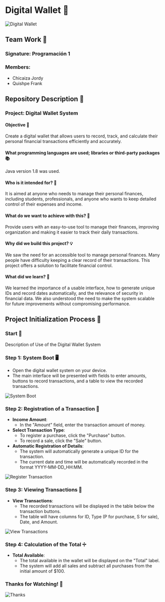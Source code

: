 # Digital Wallet 🚀

![Digital Wallet](https://media.giphy.com/media/3og0IPMeDpKQuy7U5u/giphy.gif)

## Team Work 🤝

### Signature: Programación 1

### Members:
- Chicaiza Jordy
- Quishpe Frank

## Repository Description 📂

### Project: Digital Wallet System

#### Objective 🎯
Create a digital wallet that allows users to record, track, and calculate their personal financial transactions efficiently and accurately.

#### What programming languages ​​are used; libraries or third-party packages 📚
Java version 1.8 was used.

#### Who is it intended for? 👥
It is aimed at anyone who needs to manage their personal finances, including students, professionals, and anyone who wants to keep detailed control of their expenses and income.

#### What do we want to achieve with this? 🎯
Provide users with an easy-to-use tool to manage their finances, improving organization and making it easier to track their daily transactions.

#### Why did we build this project? 💡
We saw the need for an accessible tool to manage personal finances. Many people have difficulty keeping a clear record of their transactions. This project offers a solution to facilitate financial control.

#### What did we learn? 📘
We learned the importance of a usable interface, how to generate unique IDs and record dates automatically, and the relevance of security in financial data. We also understood the need to make the system scalable for future improvements without compromising performance.

## Project Initialization Process 🚀

### Start 🔧
Description of Use of the Digital Wallet System

### Step 1: System Boot 🖥️
- Open the digital wallet system on your device.
- The main interface will be presented with fields to enter amounts, buttons to record transactions, and a table to view the recorded transactions.

![System Boot](https://media.giphy.com/media/26Ff7a4seF2DoMC4w/giphy.gif)

### Step 2: Registration of a Transaction 📝
- **Income Amount**:
  - In the "Amount" field, enter the transaction amount of money.
- **Select Transaction Type**:
  - To register a purchase, click the "Purchase" button.
  - To record a sale, click the "Sale" button.
- **Automatic Registration of Details**:
  - The system will automatically generate a unique ID for the transaction.
  - The current date and time will be automatically recorded in the format YYYY-MM-DD_HH:MM.

![Register Transaction](https://media.giphy.com/media/3o7aCP1Xl9M7GNxgM4/giphy.gif)

### Step 3: Viewing Transactions 👀
- **View Transactions**:
  - The recorded transactions will be displayed in the table below the transaction buttons.
  - The table will have columns for ID, Type (P for purchase, S for sale), Date, and Amount.

![View Transactions](https://media.giphy.com/media/l4EoTHj3nt4SHPEnK/giphy.gif)

### Step 4: Calculation of the Total ➗
- **Total Available**:
  - The total available in the wallet will be displayed on the "Total" label.
  - The system will add all sales and subtract all purchases from the initial amount of $100.

### Thanks for Watching! 🙌

![Thanks](https://media.giphy.com/media/3o7abpbP92M3dFFmqk/giphy.gif)
